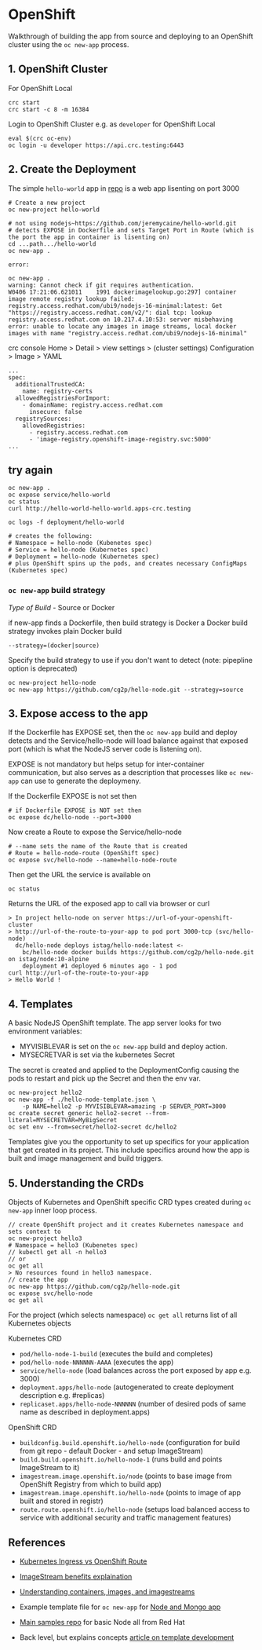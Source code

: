 # OpenShift
Walkthrough of building the app from source and deploying to an OpenShift cluster using the `oc new-app` process.

## 1. OpenShift Cluster
For OpenShift Local
```
crc start
crc start -c 8 -m 16384
```

Login to OpenShift Cluster e.g. as `developer` for OpenShift Local
```
eval $(crc oc-env)
oc login -u developer https://api.crc.testing:6443
```

## 2. Create the Deployment
The simple `hello-world` app in [repo](https://github.com/jeremycaine/hello-world) is a web app lisenting on port 3000 
```
# Create a new project
oc new-project hello-world

# not using nodejs~https://github.com/jeremycaine/hello-world.git
# detects EXPOSE in Dockerfile and sets Target Port in Route (which is the port the app in container is lisenting on)
cd ...path.../hello-world
oc new-app .

error:

oc new-app .
warning: Cannot check if git requires authentication.
W0406 17:21:06.621011    1991 dockerimagelookup.go:297] container image remote registry lookup failed: registry.access.redhat.com/ubi9/nodejs-16-minimal:latest: Get "https://registry.access.redhat.com/v2/": dial tcp: lookup registry.access.redhat.com on 10.217.4.10:53: server misbehaving
error: unable to locate any images in image streams, local docker images with name "registry.access.redhat.com/ubi9/nodejs-16-minimal"
```

crc console
Home > Detail > view settings > (cluster settings) Configuration > Image > YAML
```
...
spec:
  additionalTrustedCA:
    name: registry-certs
  allowedRegistriesForImport:
    - domainName: registry.access.redhat.com
      insecure: false
  registrySources:
    allowedRegistries:
      - registry.access.redhat.com
      - 'image-registry.openshift-image-registry.svc:5000'
...
```

## try again
```
oc new-app .
oc expose service/hello-world
oc status
curl http://hello-world-hello-world.apps-crc.testing

oc logs -f deployment/hello-world

# creates the following:
# Namespace = hello-node (Kubenetes spec)
# Service = hello-node (Kubernetes spec)
# Deployment = hello-node (Kubernetes spec)
# plus OpenShift spins up the pods, and creates necessary ConfigMaps (Kubernetes spec)
```

### `oc new-app` build strategy

*Type of Build* - Source or Docker

if new-app finds a Dockerfile, then build strategy is Docker
a Docker build strategy invokes plain Docker build

`--strategy=(docker|source)`

Specify the build strategy to use if you don't want to detect (note: pipepline option is deprecated)

```
oc new-project hello-node
oc new-app https://github.com/cg2p/hello-node.git --strategy=source
```

## 3. Expose access to the app
If the Dockerfile has EXPOSE set, then the `oc new-app` build and deploy detects and the Service/hello-node will load balance against that exposed port (which is what the NodeJS server code is listening on).

EXPOSE is not mandatory but helps setup for inter-container communication, but also serves as a description that processes like `oc new-app` can use to generate the deploymeny.

If the Dockerfile EXPOSE is not set then
```
# if Dockerfile EXPOSE is NOT set then
oc expose dc/hello-node --port=3000
```

Now create a Route to expose the Service/hello-node
```
# --name sets the name of the Route that is created
# Route = hello-node-route (OpenShift spec)
oc expose svc/hello-node --name=hello-node-route 
```

Then get the URL the service is available on
```
oc status 
```

Returns the URL of the exposed app to call via browser or curl
```
> In project hello-node on server https://url-of-your-openshift-cluster
> http://url-of-the-route-to-your-app to pod port 3000-tcp (svc/hello-node)
  dc/hello-node deploys istag/hello-node:latest <-
    bc/hello-node docker builds https://github.com/cg2p/hello-node.git on istag/node:10-alpine 
    deployment #1 deployed 6 minutes ago - 1 pod
curl http://url-of-the-route-to-your-app 
> Hello World !
```

## 4. Templates
A basic NodeJS OpenShift template. The app server looks for two environment variables:
- MYVISIBLEVAR is set on the `oc new-app` build and deploy action.
- MYSECRETVAR is set via the kubernetes Secret

The secret is created and applied to the DeploymentConfig causing the pods to restart and pick up the Secret and then the env var.
```
oc new-project hello2
oc new-app -f ./hello-node-template.json \
    -p NAME=hello2 -p MYVISIBLEVAR=amazing -p SERVER_PORT=3000
oc create secret generic hello2-secret --from-literal=MYSECRETVAR=MyBigSecret
oc set env --from=secret/hello2-secret dc/hello2
```

Templates give you the opportunity to set up specifics for your application that get created in its project. This include specifics around how the app is built and image management and build triggers.

## 5. Understanding the CRDs
Objects of Kubernetes and OpenShift specific CRD types created during `oc new-app` inner loop process.
```
// create OpenShift project and it creates Kubernetes namespace and sets context to
oc new-project hello3
# Namespace = hello3 (Kubenetes spec)
// kubectl get all -n hello3
// or
oc get all 
> No resources found in hello3 namespace.
// create the app
oc new-app https://github.com/cg2p/hello-node.git
oc expose svc/hello-node
oc get all
```
For the project (which selects namespace) `oc get all` returns list of all Kubernetes objects

Kubernetes CRD
- `pod/hello-node-1-build` (executes the build and completes)
- `pod/hello-node-NNNNNN-AAAA` (executes the app)
- `service/hello-node` (load balances across the port exposed by app e.g. 3000)
- `deployment.apps/hello-node` (autogenerated to create deployment description e.g. #replicas)
- `replicaset.apps/hello-node-NNNNNN` (number of desired pods of same name as described in deployment.apps)

OpenShift CRD
- `buildconfig.build.openshift.io/hello-node` (configuration for build from git repo - default Docker - and setup ImageStream)
- `build.build.openshift.io/hello-node-1` (runs build and points ImageStream to it)
- `imagestream.image.openshift.io/node` (points to base image from OpenShift Registry from which to build app)
- `imagestream.image.openshift.io/hello-node` (points to image of app built and stored in registr)
- `route.route.openshift.io/hello-node` (setups load balanced access to service with additional security and traffic management features)


## References
- [Kubernetes Ingress vs OpenShift Route](https://www.openshift.com/blog/kubernetes-ingress-vs-openshift-route)

- [ImageStream benefits explaination](https://cloudowski.com/articles/why-managing-container-images-on-openshift-is-better-than-on-kubernetes/)

- [Understanding containers, images, and imagestreams](https://docs.openshift.com/container-platform/4.6/openshift_images/images-understand.html)

- Example template file for `oc new-app` for [Node and Mongo app](https://github.com/openshift/origin/blob/master/examples/quickstarts/nodejs-mongodb.json)

- [Main samples repo](https://github.com/sclorg/nodejs-ex/blob/master/openshift/templates/nodejs.json) for basic Node all from Red Hat

- Back level, but explains concepts [article on template development](http://v1.uncontained.io/playbooks/fundamentals/template_development_guide.html)